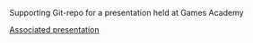 Supporting Git-repo for a presentation held at Games Academy

[Associated presentation](https://drive.google.com/folderview?id=0B8w40XrhHCnPflExbU9nM1VzVUU1OGxaU3M1eEQyRHdxcG5MbV9Zc3ZjeGtDU0hVMTF1am8)
